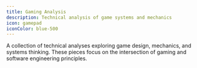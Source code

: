 ```yaml
---
title: Gaming Analysis
description: Technical analysis of game systems and mechanics
icon: gamepad
iconColor: blue-500
---
```


A collection of technical analyses exploring game design, mechanics, and systems thinking. These pieces focus on the intersection of gaming and software engineering principles.

